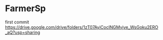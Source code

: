# FarmerSp
first commit
https://drive.google.com/drive/folders/1zT07AyiCocINGMvjve_WsGoku2ERO_aQ?usp=sharing
